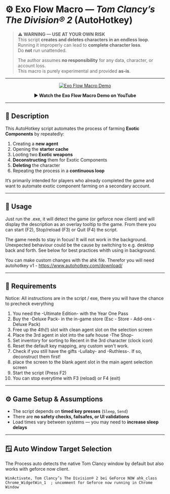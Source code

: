 # ⚙️ Exo Flow Macro — *Tom Clancy’s The Division® 2* (AutoHotkey)

> ⚠️ **WARNING — USE AT YOUR OWN RISK**  
> This script **creates and deletes characters in an endless loop**.  
> Running it improperly can lead to **complete character loss**.  
> Do **not** run unattended.  
>  
> The author assumes **no responsibility** for any data, character, or account loss.  
> This macro is purely experimental and provided **as-is**.

---

<div align="center">

[![Exo Flow Macro Demo](https://img.youtube.com/vi/2wZPLVXWewE/hqdefault.jpg)](https://youtu.be/2wZPLVXWewE)

**▶️ Watch the Exo Flow Macro Demo on YouTube**

</div>


---


## 📜 Description

This AutoHotkey script automates the process of farming **Exotic Components** by repeatedly:

1. Creating a **new agent**  
2. Opening the **starter cache**  
3. Looting two **Exotic weapons**  
4. **Deconstructing** them for Exotic Components  
5. **Deleting** the character  
6. Repeating the process in a **continuous loop**

It’s primarily intended for players who already completed the game and want to automate exotic component farming on a secondary account.

---

## 📜 Usage

Just run the .exe, it will detect the game (or geforce now client) and will display the description as an overlay tooltip to the game.
From there you can start (F2), Stop/reload (F3) or Quit (F4) the script. 

The game needs to stay in focus! It will not work in the background. 
Unexpected behaviour could be the cause by switching to e.g. desktop back and forth. 
See below for best practices whith using in background.

You can make custom changes with the ahk file. 
Therefor you will need autohotkey v1 - https://www.autohotkey.com/download/

---

## 🧩 Requirements

Notice: All instructions are in the script / exe, there you will have the chance to precheck everything
1. You need the -Ultimate Edition- with the Year One Pass
2. Buy the -Deluxe Pack- in the in-game store
   (Esc - Store - Add-ons - Deluxe Pack)
3. Free up the 4th(!) slot with clean agent slot on the selection screen
4. Place the 3rd agent in slot into the safe house -The Shop-
5. Set inventory for sorting to Recent in the 3rd character (clock icon)
6. Reset the default key mapping, any custom won't work.
7. Check if you still have the gifts -Lullaby- and -Ruthless-.
   If so, deconstruct them first!
8. place the screen to the blank agent slot in the main agent selection screen
9. Start the script (Press F2)
10. You can stop everytime with F3 (reload) or F4 (exit)

---

## ⚙️ Game Setup & Assumptions

- The script depends on **timed key presses** (`Sleep`, `Send`)  
- There are **no safety checks, failsafes, or UI validations**
- Load times vary between systems — you may need to **increase sleep delays**

---

## 🪟 Auto Window Target Selection

The Process auto detects the native Tom Clancy window by default but also works with geforce now client. 
```ahk
WinActivate, Tom Clancy’s The Division® 2 bei GeForce NOW ahk_class Chrome_WidgetWin_1  ; uncomment for Geforce now running in Chrome Window
```

